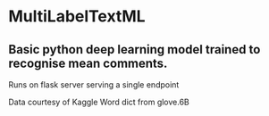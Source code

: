 # MultiLabelTextML
## Basic python deep learning model trained to recognise mean comments.

Runs on flask server serving a single endpoint


Data courtesy of Kaggle
Word dict from glove.6B
